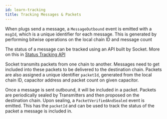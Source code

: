 ```yaml
---
id: learn-tracking
title: Tracking Messages & Packets
---
```


<!-- - Tracking
    - Message tracking
        - Example srcTx, show how to find msg-id
        - What event to look for on destination
        - Show destTx Example and how to find msg-id
    - What is msg-id
    - what is packet-id
    - How to track packets
    - Point to tracking API -->

<!-- Who's reading this? A dev trying to figure out how he/she can track a message they just initiated -->


When plugs send a message, a `MessageOutbound` event is emitted with a `msgId`, which is a unique identifier for each message. This is generated by performing bitwise operations on the local chain ID and message count

The status of a message can be tracked using an API built by Socket. More on this in [Status Tracking API](../../Dev%20Resources/APIReference/Track.md)

Socket transmits packets from one chain to another. Messages need to get included into these packets to be delivered to the destination chain. Packets are also assigned a unique identifier `packetId`, generated from the local chain ID, capacitor address and packet count on given capacitor. 

Once a message is sent outbound, it will be included in a packet. Packets are periodically sealed by Transmitters and then proposed on the destination chain. Upon sealing, a `PacketVerifiedAndSealed` event is emitted. This has the `packetId` and can be used to track the status of the packet a message is included in. 

